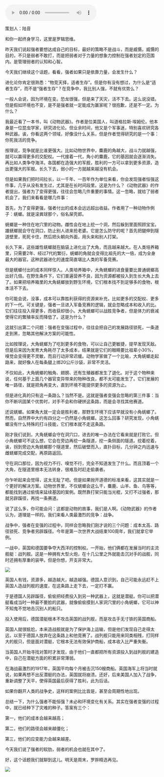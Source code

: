 <audio src="http://igetoss.cdn.igetget.com/mp3/201812/06/201812061520459115741342.mp3" controls="controls">您的浏览器不支持 audio 标签。</audio><p>策划人：陆音</p><p>和你一起终身学习，这里是罗辑思维。</p><p>昨天我们说起强者要想达成自己的目标，最好的策略不是战斗，而是威慑。威慑的目的，不只是弱者不敢打，而是把弱者对于力量的想象力控制在强者划定的范围内。是管理弱者的认知和心智。</p><p>今天我们继续这个话题，看看，强者如果只是依靠力量，会发生什么？</p><p>进化论你肯定很熟悉：“物竞天择，适者生存”。但是你有没有想过，为什么是“适者生存”，而不是“强者生存”？在竞争中，我比别人强，不就有优势么？</p><p>一般人会说，因为环境在变。恐龙很强，但是来了天灾，活不下去。这么说没错。但是假如环境也不变，是不是强者就一定能成为赢家呢？很抱歉，还是不一定。为什么？</p><p>我最近看了一本书，叫《动物武器》。作者是位美国人，叫道格拉斯·埃姆伦。他本身是一位昆虫学家，研究进化论。但业余时间，他又是个军事迷，特别喜欢研究各种武器。诶，你看这两个领域，好像没什么关系，但是作者觉得研究的是一个事：你死我活的竞争。</p><p>按理说，竞争就是比谁更强大。比如动物世界中，麋鹿的角越大，战斗力就越强，就可以赢得更多的交配权。一代接着一代，角小的麋鹿，它的基因就会逐渐消失。再比如人类争夺海洋。各国都在造强大的军舰，胜利的一方可以拿到更多资源，造出更强大的军舰。长久下去，弱小的一方就越来越没有机会。</p><p>但是如果我们把时间拉长，以一千年、一百年作为单位来看，你会发现强者恒强这件事，几乎从没有发生过，尤其是在长时间段里。这是为什么？《动物武器》的作者提出，强者为了变得更强，往往会忽略几件重要的事情。这一忽略，就给了弱者机会了。我们来看看是哪几件事：</p><p>首先，为了变得更强，强者付出的成本会远远超出收益。作者用了一种动物作例子：蜣螂。就是滚粪球那个，俗名屎壳郎。</p><p>蜣螂是一种住在地穴里的动物。雌性会在地上挖一个洞，然后躲到里面照顾宝宝。雄蜣螂就会守在洞口，防止别人进来抢老婆。它是怎么防守的呢？首先把腿伸到隧道壁里，死死卡住，然后把头朝向外面，用头来和别人打架。</p><p> </p><p></p><p></p><p>长久下来，这些雄性蜣螂就在脑袋上进化出了大角，而且越来越大。在人类培养箱里，只需要2年、经过7代的繁衍，蜣螂的角就会变得比祖先的大一倍，成为全身最大的器官。这种武器进化的速度简直堪比人类的军备竞赛。</p><p>但是蜣螂付出的成本同样惊人。人类培养箱中，大角蜣螂的进食量要比普通蜣螂高出好几倍。在野生条件下，它们普遍营养不良，因为资源都被投入到生长大角上去了。如果把培养箱里的大角蜣螂放到野生环境，它们根本找不到足够多的食物，根本活不下去。</p><p>你可能会说，没事，成本可以靠胜利获得的资源来补充，比如更多的交配权、更多的下一代。可关键是，强者一旦进入军备竞赛的逻辑，就会忽略成本和收入的比。它们往往投入得更多，而收获却很小。大角蜣螂可以战胜竞争者，但是体力的衰减使得它的繁殖率反而降低了。这是为什么？</p><p>这就引出第二个问题：强者在变强过程中，往往会把自己的发展路径锁死，一条道走到黑，忽略其他解决方案的可能性。</p><p>比如按理说，大角蜣螂为了吃到更多的食物，可以让自己更敏捷，提早发现天敌。但是后来因为发育大角耗尽了太多成本，结果就是它们的眼睛要比祖辈小30%，嗅觉会变得更不灵敏，而且行动非常迟缓。动物学家做了一个比喻，大角蜣螂走起路来，就好像人在每条腿上绑20公斤沙袋，非常不灵活。</p><p>不仅如此，大角蜣螂的触角、翅膀、还有生殖器都发生了退化。对于这个物种来说，任何基于上面几个器官变异带来的物种改良，都不太可能发生了。它们发展的唯一路径，就是把角再变大，直到环境不能提供更多的资源为止。</p><p>但是进化真的只有这一条路么？当然不是。这就是强者变强会忽略的第三件事：当你不断巩固某个优势时，对手不会和你硬拼这条路，而是会寻找其他赛道。</p><p>还说蜣螂。如果角大就一定会是胜利者，那野生环境下应该早就没有小角蜣螂了。然而，自然界中大约有四分之一仍然是小角蜣螂。这怎么回事？研究发现，小角蜣螂没有什么特殊的打斗技能，它们根本就不走这条路。</p><p>刚才我们说到，大角蜣螂会守在洞穴口，进去的唯一办法在它看来就是打败它。但小角蜣螂可不这么想，它会在旁边再挖一条隧道，挖一条侧面的隧道。挖着挖着，诶，拐到旁边大角蜣螂那个隧道里，然后破壁而入，直扑目标，几分钟之内迅速与雌蜣螂完成交配，再原路返回。</p><p>守在洞口那位，因为视力不行、嗅觉不行，完全不知道发生了什么。而且顶着一个大角，在隧道里根本无法转身，很难及时赶走偷袭者。</p><p>你乍听起来会觉得，这太无耻了吧。但是如果抛开道德的标准来看，这其实就是一个更好的解决方案。动物世界里，不仅蜣螂会这么干，麋鹿、山羊、鱼、鸟等等，都能找到通过偷情来延续基因的案例。既然靠打架只能当光棍，又打不过强者，那就另辟蹊径，再找一条赛道。</p><p>说了这么多，你可能会问：这都是动物的故事，我们是人啊。《动物武器》的作者认为，道理是一样的。我们来看人类最激烈的竞争：战争。</p><p>战争中，强者在变强的过程中，同样会忽略我们刚才说的三个问题：成本太高、路径锁死、竞争者另辟蹊径。今年是第一次世界大战结束100周年，我们就拿它举例。</p><p> </p><p></p><p></p><p>一战中，英国和德国要争夺大西洋的控制权。一开始，他们俩都在发展当时的主流舰艇：战列舰。这是一种拥有大型火炮，在十几公里之外就能击沉对手的战舰，同时还拥有厚重的装甲。但是你想，开支非常大。</p><img src="https://piccdn.igetget.com/img/201812/06/201812061545247399999852.jpg" /><p>英国人有钱，资源多，越造越大，越造越强。德国人意识到，自己可能永远赶不上英国人造战列舰的速度，在这条路上走下去，一定打不赢。</p><p>于是德国人另辟蹊径，偷偷把经费投入到另一种武器上，这就是潜艇。你可以把潜艇看成当时一种最不要脸的武器，就像偷偷摸到人家洞穴里的小角蜣螂，它可以神不知鬼不觉地击沉别人的船只。</p><p>投入使用后，德国潜艇根本不攻击英国的战列舰，而是攻击手无寸铁的英国商船。</p><p>英国人就很尴尬，本来造战舰就是为了保护海上运输，但是他们发现自己走得太远，以至于德国人放弃在这条路上和他竞赛了。战列舰只能用来同类相残，打同样大的舰只，但是面对潜艇，它根本无法有效保护商船，成本收入比严重失衡。</p><p>当英国人开始寻找对策时才发现，由于他们一直都把所有资源投入到战列舰的建造中，自己在潜艇方面的积累非常薄弱。</p><p>在海战最激烈的1917年，英国平均每个月被击沉150艘商船。英国海军上将当时就说，如果再想不出反潜艇的办法，英国就将崩溃。还好，后来美国人加入了战争，重新调整了天平，使得英国最后获得了胜利，此为后话。</p><p>如果你翻开人类的战争史，这样的案例比比皆是，甚至会周期性地出现。</p><p>总结一下，为什么强者不能恒强？未必和环境变化有关系。其实在强者变强的过程中，就已经种下了灾难的种子。答案有三个：</p><p>第一，他们的成本会越来越高；</p><p>第二，他们的路径会越来越僵化；</p><p>第三，他们的应变能力会越来越差。</p><p>今天我们说了强者的软肋，弱者的机会也就在其中了。</p><p> <p></p></p><p>好，这个话题我们就聊到这儿。明天是周末，罗胖精选再见。</p><img src="https://piccdn.igetget.com/img/201812/06/201812061538527129314565.jpg" />